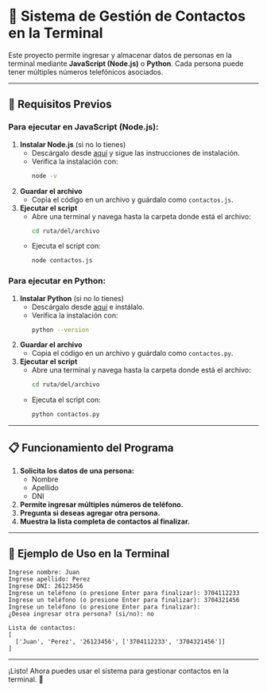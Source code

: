 # 📌 Sistema de Gestión de Contactos en la Terminal

Este proyecto permite ingresar y almacenar datos de personas en la terminal mediante **JavaScript (Node.js)** o **Python**. Cada persona puede tener múltiples números telefónicos asociados.

---

## 🚀 Requisitos Previos

### Para ejecutar en **JavaScript** (Node.js):
1. **Instalar Node.js** (si no lo tienes)
   - Descárgalo desde [aquí](https://nodejs.org/) y sigue las instrucciones de instalación.
   - Verifica la instalación con:
     ```sh
     node -v
     ```
2. **Guardar el archivo**
   - Copia el código en un archivo y guárdalo como `contactos.js`.
3. **Ejecutar el script**
   - Abre una terminal y navega hasta la carpeta donde está el archivo:
     ```sh
     cd ruta/del/archivo
     ```
   - Ejecuta el script con:
     ```sh
     node contactos.js
     ```

### Para ejecutar en **Python**:
1. **Instalar Python** (si no lo tienes)
   - Descárgalo desde [aquí](https://www.python.org/) e instálalo.
   - Verifica la instalación con:
     ```sh
     python --version
     ```
2. **Guardar el archivo**
   - Copia el código en un archivo y guárdalo como `contactos.py`.
3. **Ejecutar el script**
   - Abre una terminal y navega hasta la carpeta donde está el archivo:
     ```sh
     cd ruta/del/archivo
     ```
   - Ejecuta el script con:
     ```sh
     python contactos.py
     ```

---

## 📋 Funcionamiento del Programa
1. **Solicita los datos de una persona:**
   - Nombre
   - Apellido
   - DNI
2. **Permite ingresar múltiples números de teléfono.**
3. **Pregunta si deseas agregar otra persona.**
4. **Muestra la lista completa de contactos al finalizar.**

---

## 📌 Ejemplo de Uso en la Terminal
```
Ingrese nombre: Juan
Ingrese apellido: Perez
Ingrese DNI: 26123456
Ingrese un teléfono (o presione Enter para finalizar): 3704112233
Ingrese un teléfono (o presione Enter para finalizar): 3704321456
Ingrese un teléfono (o presione Enter para finalizar):
¿Desea ingresar otra persona? (si/no): no

Lista de contactos:
[
  ['Juan', 'Perez', '26123456', ['3704112233', '3704321456']]
]
```

---

¡Listo! Ahora puedes usar el sistema para gestionar contactos en la terminal. 🚀

